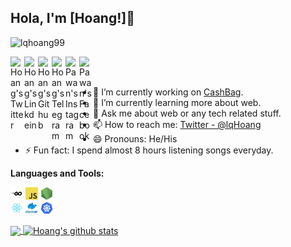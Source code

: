 ## Hola, I'm [Hoang!]👋

<p align="left"> <img src="https://komarev.com/ghpvc/?username=lqhoang99&label=Views&color=blue&style=plastic" alt="lqhoang99" /> </p>

<a href="https://twitter.com/lqHoang1">
  <img align="left" alt="Hoang's Twitter" width="22px" src="https://cdn.jsdelivr.net/npm/simple-icons@v3/icons/twitter.svg" />
</a>
<a href="https://www.linkedin.com/in/lq-hoang-99a668205/">
  <img align="left" alt="Hoang's Linkdein" width="22px" src="https://cdn.jsdelivr.net/npm/simple-icons@v3/icons/linkedin.svg" />
</a>
<a href="https://github.com/lqhoang99">
  <img align="left" alt="Hoang's Github" width="22px" src="https://cdn.jsdelivr.net/npm/simple-icons@v3/icons/github.svg" />
</a>
<a href="https://t.me/lqHoang1">
  <img align="left" alt="Hoang's Telegram" width="22px" src="https://cdn.jsdelivr.net/npm/simple-icons@v3/icons/telegram.svg" />
</a>
<a href="https://www.instagram.com/hoang.l.q/">
  <img align="left" alt="Pawan's Instagram" width="22px" src="https://cdn.jsdelivr.net/npm/simple-icons@v3/icons/instagram.svg" />
</a>
<a href="https://www.facebook.com/LQHoang2701/">
  <img align="left" alt="Pawan's Facebook" width="22px" src="https://cdn.jsdelivr.net/npm/simple-icons@v3/icons/facebook.svg" />
</a>

<br/>
<br/>



- 🔭 I’m currently working on [CashBag](https://cashbag.vn/).
- 🌱 I’m currently learning more about web.
- 💬 Ask me about web or any tech related stuff.
- 📫 How to reach me: [Twitter - @lqHoang](https://twitter.com/lqHoang1)
- 😄 Pronouns: He/His
- ⚡ Fun fact: I spend almost 8 hours listening songs everyday.


**Languages and Tools:**  

<code><img height="20" src="https://raw.githubusercontent.com/github/explore/80688e429a7d4ef2fca1e82350fe8e3517d3494d/topics/go/go.png"></code>
<code><img height="20" src="https://raw.githubusercontent.com/github/explore/80688e429a7d4ef2fca1e82350fe8e3517d3494d/topics/javascript/javascript.png"></code>
<code><img height="20" src="https://raw.githubusercontent.com/github/explore/80688e429a7d4ef2fca1e82350fe8e3517d3494d/topics/nodejs/nodejs.png"></code>  
<code><img height="20" src="https://raw.githubusercontent.com/github/explore/80688e429a7d4ef2fca1e82350fe8e3517d3494d/topics/react/react.png"></code> 
<code><img height="20" src="https://raw.githubusercontent.com/github/explore/80688e429a7d4ef2fca1e82350fe8e3517d3494d/topics/docker/docker.png"></code> 
<code><img height="20" src="https://raw.githubusercontent.com/github/explore/80688e429a7d4ef2fca1e82350fe8e3517d3494d/topics/kubernetes/kubernetes.png"></code> 

<a href="https://github.com/lqhoang99">
  <img align="center" src="https://github-readme-stats.vercel.app/api/top-langs/?username=lqhoang99&theme=light&hide_langs_below=1" />
</a>
<a href="https://github.com/lqhoang99">
 <img align="center" src="https://github-readme-stats.vercel.app/api?username=lqhoang99&show_icons=true&theme=light&line_height=27" alt="Hoang's github stats"/>
</a>

